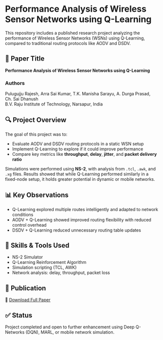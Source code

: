 # Performance Analysis of Wireless Sensor Networks using Q-Learning

This repository includes a published research project analyzing the performance of Wireless Sensor Networks (WSNs) using Q-Learning, compared to traditional routing protocols like AODV and DSDV.

## 📄 Paper Title
**Performance Analysis of Wireless Sensor Networks using Q-Learning**

### Authors
Pulugujju Rajesh, Arra Sai Kumar, T.K. Manisha Sarayu, A. Durga Prasad, Ch. Sai Dhanush  
B.V. Raju Institute of Technology, Narsapur, India

## 🔍 Project Overview

The goal of this project was to:
- Evaluate AODV and DSDV routing protocols in a static WSN setup
- Implement Q-Learning to explore if it could improve performance
- Compare key metrics like **throughput**, **delay**, **jitter**, and **packet delivery ratio**

Simulations were performed using **NS-2**, with analysis from `.tcl`, `.awk`, and `.xg` files. Results showed that while Q-Learning performed similarly in a fixed-node setup, it holds greater potential in dynamic or mobile networks.

## 📊 Key Observations

- Q-Learning explored multiple routes intelligently and adapted to network conditions
- AODV + Q-Learning showed improved routing flexibility with reduced control overhead
- DSDV + Q-Learning reduced unnecessary routing table updates

## 🧠 Skills & Tools Used

- NS-2 Simulator
- Q-Learning Reinforcement Algorithm
- Simulation scripting (TCL, AWK)
- Network analysis: delay, throughput, packet loss

## 📘 Publication

📄 [Download Full Paper](./Performance%20analysis%20of%20wireless%20sensor%20networks%20using%20Q-learning_AI.pdf)

## ✅ Status

Project completed and open to further enhancement using Deep Q-Networks (DQN), MARL, or mobile network simulation.


